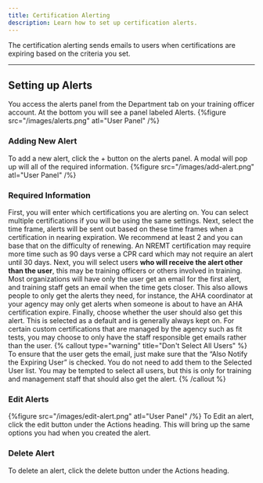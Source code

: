 ```yaml
---
title: Certification Alerting
description: Learn how to set up certification alerts.
---
```


The certification alerting sends emails to users when certifications are expiring based on the criteria you set.

---
## Setting up Alerts
You access the alerts panel from the Department tab on your training officer account. At the bottom you will see a panel labeled Alerts.
{%figure src="/images/alerts.png" atl="User Panel" /%}
### Adding New Alert
To add a new alert, click the + button on the alerts panel. A modal will pop up will all of the required information.
{%figure src="/images/add-alert.png" atl="User Panel" /%}
### Required Information
First, you will enter which certifications you are alerting on. You can select multiple certifications if you will be using the same settings. Next, select the time frame, alerts will be sent out based on these time frames when a certification in nearing expiration. We recommend at least 2 and you can base that on the difficulty of renewing. An NREMT certification may require more time such as 90 days verse a CPR card which may not require an alert until 30 days. Next, you will select users **who will receive the alert other than the user**, this may be training officers or others involved in training. Most organizations will have only the user get an email for the first alert, and training staff gets an email when the time gets closer. This also allows people to only get the alerts they need, for instance, the AHA coordinator at your agency may only get alerts when someone is about to have an AHA certification expire.  Finally, choose whether the user should also get this alert. This is selected as a default and is generally always kept on. For certain custom certifications that are managed by the agency such as fit tests, you may choose to only have the staff responsible get emails rather than the user.
{% callout type="warning" title="Don't Select All Users" %}
To ensure that the user gets the email, just make sure that the “Also Notify the Expiring User” is checked. You do not need to add them to the Selected User list. You may be tempted to select all users, but this is only for training and management staff that should also get the alert.
{% /callout %}
### Edit Alerts
{%figure src="/images/edit-alert.png" atl="User Panel" /%}
To Edit an alert, click the edit button under the Actions heading. This will bring up the same options you had when you created the alert.
### Delete Alert
To delete an alert, click the delete button under the Actions heading. 
